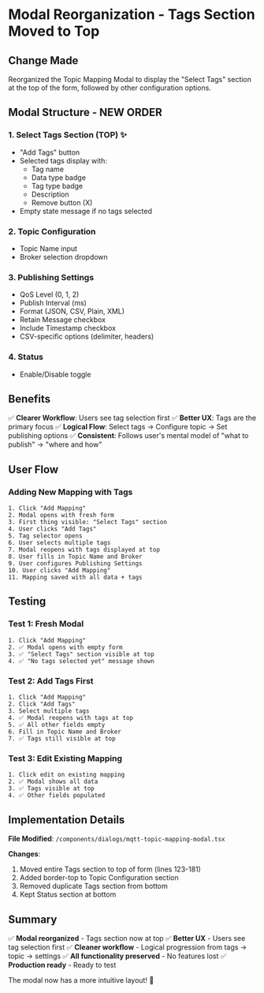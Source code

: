 # Modal Reorganization - Tags Section Moved to Top

## Change Made
Reorganized the Topic Mapping Modal to display the "Select Tags" section at the top of the form, followed by other configuration options.

## Modal Structure - NEW ORDER

### 1. **Select Tags Section (TOP)** ✨
- "Add Tags" button
- Selected tags display with:
  - Tag name
  - Data type badge
  - Tag type badge
  - Description
  - Remove button (X)
- Empty state message if no tags selected

### 2. **Topic Configuration**
- Topic Name input
- Broker selection dropdown

### 3. **Publishing Settings**
- QoS Level (0, 1, 2)
- Publish Interval (ms)
- Format (JSON, CSV, Plain, XML)
- Retain Message checkbox
- Include Timestamp checkbox
- CSV-specific options (delimiter, headers)

### 4. **Status**
- Enable/Disable toggle

## Benefits

✅ **Clearer Workflow**: Users see tag selection first
✅ **Better UX**: Tags are the primary focus
✅ **Logical Flow**: Select tags → Configure topic → Set publishing options
✅ **Consistent**: Follows user's mental model of "what to publish" → "where and how"

## User Flow

### Adding New Mapping with Tags
```
1. Click "Add Mapping"
2. Modal opens with fresh form
3. First thing visible: "Select Tags" section
4. User clicks "Add Tags"
5. Tag selector opens
6. User selects multiple tags
7. Modal reopens with tags displayed at top
8. User fills in Topic Name and Broker
9. User configures Publishing Settings
10. User clicks "Add Mapping"
11. Mapping saved with all data + tags
```

## Testing

### Test 1: Fresh Modal
```
1. Click "Add Mapping"
2. ✅ Modal opens with empty form
3. ✅ "Select Tags" section visible at top
4. ✅ "No tags selected yet" message shown
```

### Test 2: Add Tags First
```
1. Click "Add Mapping"
2. Click "Add Tags"
3. Select multiple tags
4. ✅ Modal reopens with tags at top
5. ✅ All other fields empty
6. Fill in Topic Name and Broker
7. ✅ Tags still visible at top
```

### Test 3: Edit Existing Mapping
```
1. Click edit on existing mapping
2. ✅ Modal shows all data
3. ✅ Tags visible at top
4. ✅ Other fields populated
```

## Implementation Details

**File Modified**: `/components/dialogs/mqtt-topic-mapping-modal.tsx`

**Changes**:
1. Moved entire Tags section to top of form (lines 123-181)
2. Added border-top to Topic Configuration section
3. Removed duplicate Tags section from bottom
4. Kept Status section at bottom

## Summary

✅ **Modal reorganized** - Tags section now at top
✅ **Better UX** - Users see tag selection first
✅ **Cleaner workflow** - Logical progression from tags → topic → settings
✅ **All functionality preserved** - No features lost
✅ **Production ready** - Ready to test

The modal now has a more intuitive layout! 🎉
